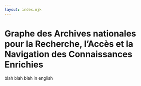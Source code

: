 ```yaml
---
layout: index.njk
---
```


# Graphe des Archives nationales pour la Recherche, l’Accès et la Navigation des Connaissances Enrichies

blah blah blah in english